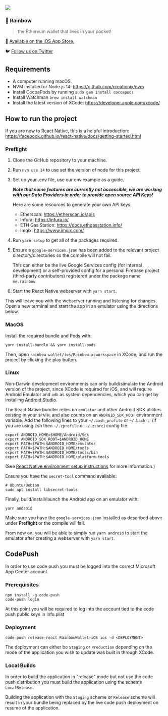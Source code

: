 ![](https://pbs.twimg.com/profile_banners/1103191459409420288/1573207178/1500x500)
### 🌈️ Rainbow
> the Ethereum wallet that lives in your pocket!

📲️ [Available on the iOS App Store.](https://apps.apple.com/us/app/rainbow-ethereum-wallet/id1457119021)

🐦️ [Follow us on Twitter](https://twitter.com/rainbowdotme)

## Requirements

* A computer running macOS.
* NVM installed or Node.js 14: https://github.com/creationix/nvm
* Install CocoaPods by running `sudo gem install cocoapods`
* Install Watchman `brew install watchman`
* Install the latest version of XCode: https://developer.apple.com/xcode/

## How to run the project
If you are new to React Native, this is a helpful introduction:
https://facebook.github.io/react-native/docs/getting-started.html

### Preflight
1. Clone the GitHub repository to your machine.

2. Run `nvm use 14` to use set the version of node for this project.

3. Set up your .env file, use our env.example as a guide.

    ___Note that some features are currently not accessible, we are working with our Data Providers in order to provide open source API Keys!___

    Here are some resources to generate your own API keys:

    * Etherscan: https://etherscan.io/apis
    * Infura: https://infura.io/
    * ETH Gas Station: https://docs.ethgasstation.info/
    * Imgix: https://www.imgix.com/

4. Run `yarn setup` to get all of the packages required.

5. Ensure a `google-services.json` has been added to the relevant project
   directory/directories so the compile will not fail.
   
   This can either be the live Google Services config (for internal development)
   or a self-provided config for a personal Firebase project (third-party
   contributors) registered under the package name `me.rainbow`.

6. Start the React Native webserver with `yarn start`.

This will leave you with the webserver running and listening for changes. Open a
new terminal and start the app in an emulator using the directions below.

### MacOS
Install the required bundle and Pods with:

```shell
yarn install-bundle && yarn install-pods
```

Then, open `rainbow-wallet/ios/Rainbow.xcworkspace` in XCode, and run the
project by clicking the play button.

### Linux
Non-Darwin development environments can only build/simulate the Android version
of the project, since XCode is required for iOS, and will require Android
Emulator and `adb` as system dependencies, which you can get by installing
[Android Studio](https://developer.android.com/studio/install#linux).

The React Native bundler relies on `emulator` and other Android SDK utilities
existing in your `$PATH`, and also counts on an `ANDROID_SDK_ROOT` environment
variable. Add the following lines to your `~/.bash_profile` or `~/.bashrc `(if
you are using zsh then `~/.zprofile` or `~/.zshrc`) config file:

```shell
export ANDROID_HOME=$HOME/Android/Sdk
export ANDROID_SDK_ROOT=$ANDROID_HOME
export PATH=$PATH:$ANDROID_HOME/emulator
export PATH=$PATH:$ANDROID_HOME/tools
export PATH=$PATH:$ANDROID_HOME/tools/bin
export PATH=$PATH:$ANDROID_HOME/platform-tools
```

(See [React Native environment setup
instructions](https://reactnative.dev/docs/environment-setup) for more
information.)

Ensure you have the `secret-tool` command available:

```shell
# Ubuntu/Debian
sudo apt install libsecret-tools
```

Finally, build/install/launch the Android app on an emulator with:

```shell
yarn android
```

Make sure you have the `google-services.json` installed  as described above
under **Preflight** or the compile will fail. 

From now on, you will be able to simply run `yarn android` to start the emulator
after creating a webserver with `yarn start`.

## CodePush

In order to use code push you must be logged into the correct Microsoft App Center account.

### Prerequisites
```
npm install -g code-push
code-push login
```

At this point you will be required to log into the account tied to the code push public keys in Info.plist

### Deployment
```
code-push release-react RainbowWallet-iOS ios -d <DEPLOYMENT>
```

The deployment can either be `Staging` or `Production` depending on the mode of the application you wish to update was built in through XCode.

### Local Builds

In order to build the application in "release" mode but not use the code push distribution you must build the application using the scheme `LocalRelease`.

Building the application with the `Staging` scheme or `Release` scheme will result in your bundle being replaced by the live code push deployment on resume of the application.
